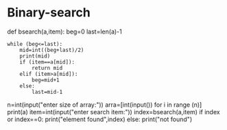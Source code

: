 # Binary-search
def bsearch(a,item):
    beg=0
    last=len(a)-1

    while (beg<=last):
        mid=int((beg+last)/2)
        print(mid)
        if (item==a[mid]):
            return mid
        elif (item>a[mid]):
            beg=mid+1
        else:
            last=mid-1

n=int(input("enter size of array:"))
arra=[int(input()) for i in range (n)]
print(a)
item=int(input("enter search item:"))
index=bsearch(a,item)
if index or index==0:
    print("element found",index)
else:
    print("not found")
